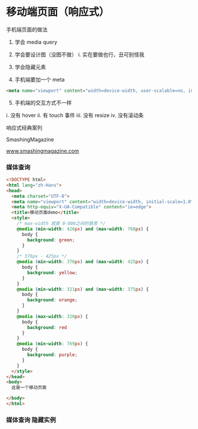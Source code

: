 # 移动端页面（响应式）

手机端页面的做法

1. 学会 media query
2. 学会要设计图（没图不做）
      i. 实在要做也行，丑可别怪我
3. 学会隐藏元素

4. 手机端要加一个 meta

```html
<meta name="viewport" content="width=device-width, user-scalable=no, initial-scale=1.0, maximum-scale=1.0, minimum-scale=1.0">
```

5. 手机端的交互方式不一样

i. 没有 hover
ii. 有 touch 事件
iii. 没有 resize
iv. 没有滚动条

响应式经典案列

SmashingMagazine

www.smashingmagazine.com


### 媒体查询

```html
<!DOCTYPE html>
<html lang="zh-Hans">
<head>
  <meta charset="UTF-8">
  <meta name="viewport" content="width=device-width, initial-scale=1.0">
  <meta http-equiv="X-UA-Compatible" content="ie=edge">
  <title>移动页面demo</title>
  <style>
    /* max-width 就是 0-800之间的意思 */
    @media (min-width: 426px) and (max-width: 768px) {
      body {
        background: green;
      }
    }
    /* 376px - 425px */
    @media (min-width: 376px) and (max-width: 425px) {
      body {
        background: yellow;
      }
    }
    @media (min-width: 321px) and (max-width: 375px) {
      body {
        background: orange;
      }
    }
    @media (max-width: 320px) {
      body {
        background: red
      }
    }
    @media (min-width: 769px) {
      body {
        background: purple;
      }
    }
  </style>
</head>
<body>
  这是一个移动页面

</body>
</html>
```


### 媒体查询 隐藏实例

